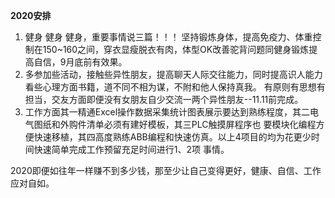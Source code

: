 **2020安排**
1. 健身 健身 健身，重要事情说三篇！！！
    坚持锻炼身体，提高免疫力、体重控制在150~160之间，穿衣显瘦脱衣有肉，体型OK改善驼背问题同健身锻炼提高自信，9月底前有效果。
2. 多参加些活动，接触些异性朋友，提高聊天人际交往能力，同时提高识人能力看些心理方面书籍，道不同不相为谋，不附和他人保持真我。
   有原则有思想有担当，交友方面即便没有女朋友自少交流一两个异性朋友--11.11前完成。
3. 工作方面其一精通Excel操作数据采集统计图表展示要达到熟练程度，其二电气图纸和外购件清单必须有建好模板，其三PLC触摸屏程序也
   要模块化编程方便快速移植，其四高度熟练ABB编程和快速仿真。以上4项目的均为花更少时间快速简单完成工作预留充足时间进行1、2项
   事情。
   
2020即便如往年一样赚不到多少钱，那至少让自己变得更好，健康、自信、工作应对自如。
